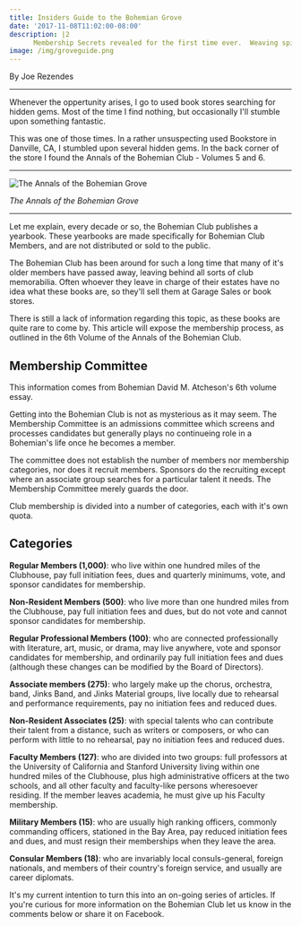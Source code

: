 ```yaml
---
title: Insiders Guide to the Bohemian Grove
date: '2017-11-08T11:02:00-08:00'
description: |2
      Membership Secrets revealed for the first time ever.  Weaving spiders come not here.
image: /img/groveguide.png
---
```

By Joe Rezendes

- - -

Whenever the oppertunity arises, I go to used book stores searching for hidden gems. Most of the time I find nothing, but occasionally I'll stumble upon something fantastic.

This was one of those times. In a rather unsuspecting used Bookstore in Danville, CA, I stumbled upon several hidden gems. In the back corner of the store I found the Annals of the Bohemian Club - Volumes 5 and 6.

- - -

![The Annals of the Bohemian Grove](/img/annuls.JPG)

_The Annals of the Bohemian Grove_

- - -

Let me explain, every decade or so, the Bohemian Club publishes a yearbook. These yearbooks are made specifically for Bohemian Club Members, and are not distributed or sold to the public. 

The Bohemian Club has been around for such a long time that many of it's older members have passed away, leaving behind all sorts of club memorabilia. Often whoever they leave in charge of their estates have no idea what these books are, so they'll sell them at Garage Sales or book stores. 

There is still a lack of information regarding this topic, as these books are quite rare to come by. This article will expose the membership process, as outlined in the 6th Volume of the Annals of the Bohemian Club.

## Membership Committee

This information comes from Bohemian David M. Atcheson's 6th volume essay.

Getting into the Bohemian Club is not as mysterious as it may seem. The Membership Committee is an admissions committee which screens and processes candidates but generally plays no continueing role in a Bohemian's life once he becomes a member.

 The committee does not establish the number of members nor membership categories, nor does it recruit members. Sponsors do the recruiting except where an associate group searches for a particular talent it needs. The Membership Committee merely guards the door.

Club membership is divided into a number of categories, each with it's own quota.

## Categories

**Regular Members (1,000)**: who live within one hundred miles of the Clubhouse, pay full initiation fees, dues and quarterly minimums, vote, and sponsor candidates for membership.

**Non-Resident Members (500)**: who live more than one hundred miles from the Clubhouse, pay full initiation fees and dues, but do not vote and cannot sponsor candidates for membership.

**Regular Professional Members (100)**: who are connected professionally with literature, art, music, or drama, may live anywhere, vote and sponsor candidates for membership, and ordinarily pay full initiation fees and dues (although these changes can be modified by the Board of Directors).

**Associate members (275)**: who largely make up the chorus, orchestra, band, Jinks Band, and Jinks Material groups, live locally due to rehearsal and performance requirements, pay no initiation fees and reduced dues.

**Non-Resident Associates (25)**: with special talents who can contribute their talent from a distance, such as writers or composers, or who can perform with little to no rehearsal, pay no initiation fees and reduced dues.

**Faculty Members (127)**: who are divided into two groups: full professors at the University of California and Stanford University living within one hundred miles of the Clubhouse, plus high administrative officers at the two schools, and all other faculty and faculty-like persons wheresoever residing. If the member leaves academia, he must give up his Faculty membership.

**Military Members (15)**: who are usually high ranking officers, commonly commanding officers, stationed in the Bay Area, pay reduced initiation fees and dues, and must resign their memberships when they leave the area.

**Consular Members (18)**: who are invariably local consuls-general, foreign nationals, and members of their country's foreign service, and usually are career diplomats.

It's my current intention to turn this into an on-going series of articles. If you're curious for more information on the Bohemian Club let us know in the comments below or share it on Facebook.
